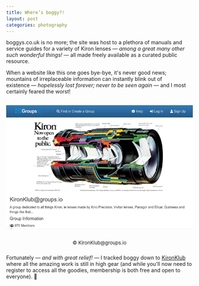 ```yaml
---
title: Where’s boggy?!
layout: post
categories: photography
---
```


boggys.co.uk is no more; the site was host to a plethora of manuals and service guides for a variety of Kiron lenses&nbsp;— _among a great many other such wonderful things!_&nbsp;— all made freely available as a curated public resource. 

<!--I've never spoken with boggy; I always meant to reach out, if only to say 'thank you' for all the hard work and generosity, but&nbsp;— much to my shameful regret&nbsp;— I never got around it (and I make no excuses for my shear lack of oversight).-->

When a website like this one goes bye-bye, it's never good news; mountains of irreplaceable information can instantly blink out of existence&nbsp;— _hopelessly lost forever; never to be seen again_&nbsp;— and I most certainly feared the worst!

<!-- <div>
  <p style="padding-top: 5px;">
    <center>
      <img src="https://raw.githubusercontent.com/martbetz/martbetz.github.io/main/_includes/custom/kironklub.png" alt="The KironKlub website" width="600">
      <font size= "1">
        <br>
        © KironKlub@groups.io
      </font>
    </center>
  </p>
</div> -->

<center>
<img style="padding-top: 15px;" src="https://raw.githubusercontent.com/martbetz/martbetz.github.io/main/_includes/custom/kironklub.png" class="align-center" alt="The KironKlub Website" width="600">
</center>

<p style="text-align:center; padding-top: 5px;">
  <font size=" 2">
© KironKlub@groups.io
  </font>
</p>

<p style="padding-top: 10px;">
Fortunately&nbsp;— <i>and with great relief!</i>&nbsp;— I tracked boggy down to <a href="https://groups.io/g/KironKlub" >KironKlub</a> where all the amazing work is still in high gear (and while you'll now need to register to access all the goodies, membership is both free and open to everyone).&nbsp;🍻
</p>
